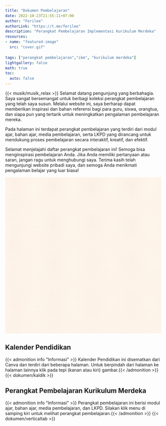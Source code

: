 ```yaml
---
title: "Dokumen Pembelajaran"
date: 2022-10-23T21:55:11+07:00
author: "Ferilee"
authorLink: "https://t.me/ferilee"
description: "Perangkat Pembelajaran Implementasi Kurikulum Merdeka"
resources:
- name: "featured-image"
  src: "cover.gif"

tags: ["perangkat pembelajaran","ikm", "kurikulum merdeka"]
lightgallery: false
math: true
toc:
  auto: false
---
```

{{< musik/musik_relax >}}
Selamat datang pengunjung yang berbahagia. Saya sangat bersemangat untuk berbagi koleksi perangkat pembelajaran yang telah saya susun. Melalui website ini, saya berharap dapat memberikan inspirasi dan bahan referensi bagi para guru, siswa, orangtua, dan siapa pun yang tertarik untuk meningkatkan pengalaman pembelajaran mereka.

Pada halaman ini terdapat perangkat pembelajaran yang terdiri dari modul ajar, bahan ajar, media pembelajaran, serta LKPD yang dirancang untuk mendukung proses pembelajaran secara interaktif, kreatif, dan efektif.

Selamat menjelajahi daftar perangkat pembelajaran ini! Semoga bisa menginspirasi pembelajaran Anda. Jika Anda memiliki pertanyaan atau saran, jangan ragu untuk menghubungi saya. Terima kasih telah mengunjungi website pribadi saya, dan semoga Anda menikmati pengalaman belajar yang luar biasa!

![](Kelas_ferilee.gif)

## Kalender Pendidikan
{{< admonition info "Informasi" >}}
Kalender Pendidikan ini disematkan dari Canva dan terdiri dari beberapa halaman. Untuk berpindah dari halaman ke halaman lainnya klik pada tepi (kanan atau kiri) gambar.{{< /admonition >}}
{{< dokumen/kaldik >}}

## Perangkat Pembelajaran Kurikulum Merdeka
{{< admonition info "Informasi" >}}
Perangkat pembelajaran ini berisi modul ajar, bahan ajar, media pembelajaran, dan LKPD. Silakan klik menu di samping kiri untuk melihat perangkat pembelajaran.{{< /admonition >}}
{{< dokumen/verticaltab >}}

<!--

{{< style "text-align:justify; strong{color:#00b1ff;}" >}}{{< /style >}}

{{< admonition info "INFO" >}}
note, info, abstract, tip, success, question, warning, failure, danger, bug, example, quote
{{< /admonition >}}

{{< mermaid >}}
journey
    title My working day
    section Go to work
      Make tea: 5: Me
      Go upstairs: 3: Me
      Do work: 1: Me, Cat
    section Go home
      Go downstairs: 5: Me
      Sit down: 5: Me

{{< /mermaid >}}


{{< typeit >}}
This is a *paragraph* with **typing animation** based on [TypeIt](https://typeitjs.com/)...
{{< /typeit >}}


> **Fusion Drive** combines a hard drive with a flash storage (solid-state drive) and presents it as a single logical volume with the space of both drives combined.

$ c = \pm\sqrt{a^2 + b^2} $ and \\( f(x)=\int_{-\infty}^{\infty} \hat{f}(\xi) e^{2 \pi i \xi x} d \xi \\)

-->
